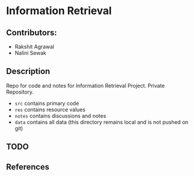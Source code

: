 # Information Retrieval #

## Contributors: ##

* Rakshit Agrawal
* Nalini Sewak


## Description ##

Repo for code and notes for Information Retrieval Project. Private Repository.

* `src` contains primary code
* `res` contains resource values
* `notes` contains discussions and notes
* `data` contains all data (this directory remains local and is not pushed on git)




## TODO ##

## References ##
